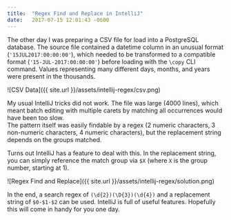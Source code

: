 ```yaml
---
title:  "Regex Find and Replace in IntelliJ"
date:   2017-07-15 12:01:43 -0600
---
```


The other day I was preparing a CSV file for load into a PostgreSQL database.
The source file contained a datetime column in an unusual format (`'15JUL2017:00:00:00'`), which needed to be transformed to a compatible format (`'15-JUL-2017:00:00:00'`) before loading with the `\copy` CLI command.
Values representing many different days, months, and years were present in the thousands.

![CSV Data]({{ site.url }}/assets/intellij-regex/csv.png)

My usual IntelliJ tricks did not work.
The file was large (4000 lines), which meant batch editing with multiple carets by matching all occurrences would have been too slow.  
The pattern itself was easily findable by a regex (2 numeric characters, 3 non-numeric characters, 4 numeric characters), but the replacement string depends on the groups matched.
 
Turns out IntelliJ has a feature to deal with this.
In the replacement string, you can simply reference the match group via `$X` (where `X` is the group number, starting at 1).

![Regex Find and Replace]({{ site.url }}/assets/intellij-regex/solution.png)

In the end, a search regex of `(\d{2})(\D{3})(\d{4})` and a replacement string of `$0-$1-$2` can be used.
IntelliJ is full of useful features.
Hopefully this will come in handy for you one day.
